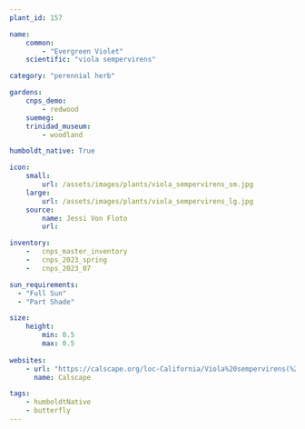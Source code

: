 ```yaml
---
plant_id: 157 

name: 
    common: 
        - "Evergreen Violet" 
    scientific: "viola sempervirens" 

category: "perennial herb"

gardens:
    cnps_demo:
        - redwood
    suemeg:
    trinidad_museum:
        - woodland

humboldt_native: True

icon: 
    small: 
        url: /assets/images/plants/viola_sempervirens_sm.jpg 
    large: 
        url: /assets/images/plants/viola_sempervirens_lg.jpg 
    source: 
        name: Jessi Von Floto 
        url: 

inventory: 
    -   cnps_master_inventory
    -   cnps_2023_spring
    -   cnps_2023_07 

sun_requirements:
  - "Full Sun"
  - "Part Shade"

size:
    height: 
        min: 0.5 
        max: 0.5 
 
websites: 
    - url: "https://calscape.org/loc-California/Viola%20sempervirens(%20)"
      name: Calscape

tags:
    - humboldtNative
    - butterfly
---
```

